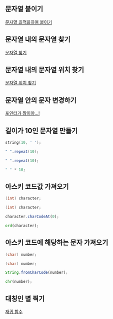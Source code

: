 ## 문자열 붙이기
[문자열 최적화하여 붙이기](https://github.com/yoonc01/codetree-TILs/tree/main/250212/Run%20Length%20%EC%9D%B8%EC%BD%94%EB%94%A9)

## 문자열 내의 문자열 찾기
[문자열 찾기](https://github.com/yoonc01/codetree-TILs/tree/main/250213/%ED%8A%B9%EC%A0%95%20%EB%AC%B8%EC%9E%90%EC%9D%98%20%EC%9C%A0%EB%AC%B4)

## 문자열 내의 문자열 위치 찾기
[문자열 위치 찾기](https://github.com/yoonc01/codetree-TILs/tree/main/250213/%EB%B6%80%EB%B6%84%EB%AC%B8%EC%9E%90%EC%97%B4%20%EC%9C%84%EC%B9%98%20%EA%B5%AC%ED%95%98%EA%B8%B0)

## 문자열 안의 문자 변경하기
[포인터가 짱이야...!](https://github.com/yoonc01/codetree-TILs/tree/main/250216/a%EB%A1%9C%20%EC%B1%84%EC%9B%8C%EB%84%A3%EA%B8%B0)

## 길이가 10인 문자열 만들기
```c++
string(10, ' ');
```
```java
" ".repeat(10);
```
```js
" ".repeat(10);
```
```python
" " * 10;
```

## 아스키 코드값 가져오기
```c++
(int) character;
```

```java
(int) character;
```

```js
character.charCodeAt(0);
```

```python
ord(character);
```

## 아스키 코드에 해당하는 문자 가져오기
```c++
(char) number;
```

```java
(char) number;
```

```js
String.fromCharCode(number);
```

```python
chr(number);
```
## 대칭인 별 찍기
[재귀 함수](https://github.com/yoonc01/codetree-TILs/tree/main/250224/%EC%9E%AC%EA%B7%80%ED%95%A8%EC%88%98%EC%9D%98%20%EA%BD%83)

